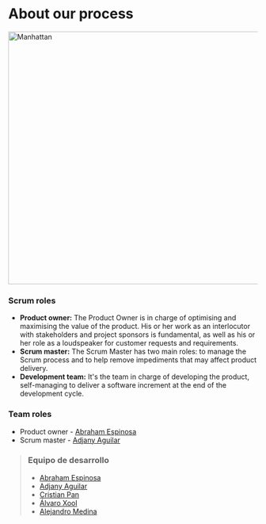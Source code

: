# About our process

<p>
    <img src="https://i.imgur.com/I5HiukV.png" alt="Manhattan" height="510px" />
</p>

### Scrum roles
- **Product owner:** The Product Owner is in charge of optimising and maximising the value of the product. His or her work as an interlocutor with stakeholders and project sponsors is fundamental, as well as his or her role as a loudspeaker for customer requests and requirements.
- **Scrum master:** The Scrum Master has two main roles: to manage the Scrum process and to help remove impediments that may affect product delivery.
- **Development team:** It's the team in charge of developing the product, self-managing to deliver a software increment at the end of the development cycle.


### Team roles

- Product owner - [Abraham Espinosa](https://github.com/AbrahamXTS "Revisa su perfil")
- Scrum master - [Adjany Aguilar](https://github.com/AdjanyArmenta "Revisa su perfil")

> ### Equipo de desarrollo
>
> - [Abraham Espinosa](https://github.com/AbrahamXTS "Revisa su perfil")
> - [Adjany Aguilar](https://github.com/AdjanyArmenta "Revisa su perfil")
> - [Cristian Pan](https://github.com/Cristianpan "Revisa su perfil")
> - [Álvaro Xool](https://github.com/AlvaroXC "Revisa su perfil")
> - [Alejandro Medina](https://github.com/KevinMed25 "Revisa su perfil")
